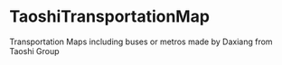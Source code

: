 # TaoshiTransportationMap
Transportation Maps including buses or metros made by Daxiang from Taoshi Group
